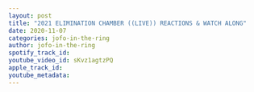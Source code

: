 ```yaml
---
layout: post
title: "2021 ELIMINATION CHAMBER ((LIVE)) REACTIONS & WATCH ALONG"
date: 2020-11-07
categories: jofo-in-the-ring
author: jofo-in-the-ring
spotify_track_id: 
youtube_video_id: sKvz1agtzPQ
apple_track_id: 
youtube_metadata: 
---
```


